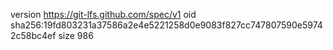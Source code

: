 version https://git-lfs.github.com/spec/v1
oid sha256:19fd803231a37586a2e4e5221258d0e9083f827cc747807590e59742c58bc4ef
size 986
